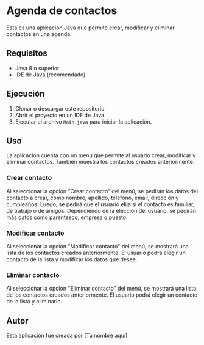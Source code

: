 # Agenda de contactos

Esta es una aplicación Java que permite crear, modificar y eliminar contactos en una agenda.

## Requisitos

- Java 8 o superior
- IDE de Java (recomendado)

## Ejecución

1. Clonar o descargar este repositorio.
2. Abrir el proyecto en un IDE de Java.
3. Ejecutar el archivo `Main.java` para iniciar la aplicación.

## Uso

La aplicación cuenta con un menú que permite al usuario crear, modificar y eliminar contactos. También muestra los contactos creados anteriormente.

### Crear contacto

Al seleccionar la opción "Crear contacto" del menú, se pedirán los datos del contacto a crear, como nombre, apellido, teléfono, email, dirección y cumpleaños. Luego, se pedirá que el usuario elija si el contacto es familiar, de trabajo o de amigos. Dependiendo de la elección del usuario, se pedirán más datos como parentesco, empresa o puesto.

### Modificar contacto

Al seleccionar la opción "Modificar contacto" del menú, se mostrará una lista de los contactos creados anteriormente. El usuario podrá elegir un contacto de la lista y modificar los datos que desee.

### Eliminar contacto

Al seleccionar la opción "Eliminar contacto" del menú, se mostrará una lista de los contactos creados anteriormente. El usuario podrá elegir un contacto de la lista y eliminarlo.

## Autor

Esta aplicación fue creada por [Tu nombre aquí].
